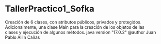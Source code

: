 # TallerPractico1_Sofka
Creación de 6 clases, con atributos públicos, privados y protegidos. Adicionalmente, una clase Main para la creación de los objetos de las clases y ejecución de algunos métodos.
java version "17.0.2"
@author Juan Pablo Allin Cañas
